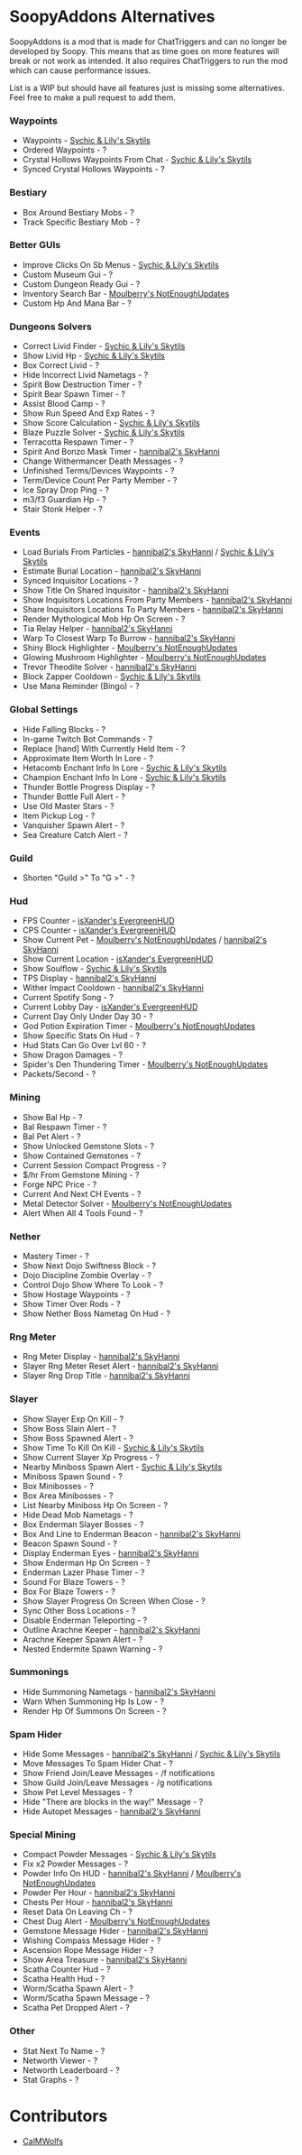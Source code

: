 # SoopyAddons Alternatives

SoopyAddons is a mod that is made for 
ChatTriggers and can no longer be
developed by Soopy. This means that as 
time goes on more features will break or
not work as intended. It also requires
ChatTriggers to run the mod which can 
cause performance issues.

List is a WIP but should have all 
features just is missing some alternatives. 
Feel free to make a pull request to add them.


### Waypoints

* Waypoints - [Sychic & Lily's Skytils](https://github.com/Skytils/SkytilsMod/releases/latest)
* Ordered Waypoints - ?
* Crystal Hollows Waypoints From Chat - [Sychic & Lily's Skytils](https://github.com/Skytils/SkytilsMod/releases/latest)
* Synced Crystal Hollows Waypoints - ?


### Bestiary

* Box Around Bestiary Mobs - ?
* Track Specific Bestiary Mob - ?


### Better GUIs

* Improve Clicks On Sb Menus - [Sychic & Lily's Skytils](https://github.com/Skytils/SkytilsMod/releases/latest)
* Custom Museum Gui - ?
* Custom Dungeon Ready Gui - ?
* Inventory Search Bar - [Moulberry's NotEnoughUpdates](https://github.com/Moulberry/NotEnoughUpdates/releases/latest)
* Custom Hp And Mana Bar - ?


### Dungeons Solvers

* Correct Livid Finder - [Sychic & Lily's Skytils](https://github.com/Skytils/SkytilsMod/releases/latest)
* Show Livid Hp - [Sychic & Lily's Skytils](https://github.com/Skytils/SkytilsMod/releases/latest)
* Box Correct Livid - ?
* Hide Incorrect Livid Nametags - ?
* Spirit Bow Destruction Timer - ?
* Spirit Bear Spawn Timer - ?
* Assist Blood Camp - ?
* Show Run Speed And Exp Rates - ?
* Show Score Calculation - [Sychic & Lily's Skytils](https://github.com/Skytils/SkytilsMod/releases/latest)
* Blaze Puzzle Solver - [Sychic & Lily's Skytils](https://github.com/Skytils/SkytilsMod/releases/latest)
* Terracotta Respawn Timer - ?
* Spirit And Bonzo Mask Timer - [hannibal2's SkyHanni](https://github.com/hannibal002/SkyHanni/releases)
* Change Withermancer Death Messages - ?
* Unfinished Terms/Devices Waypoints - ?
* Term/Device Count Per Party Member - ?
* Ice Spray Drop Ping - ?
* m3/f3 Guardian Hp - ?
* Stair Stonk Helper - ?


### Events

* Load Burials From Particles - [hannibal2's SkyHanni](https://github.com/hannibal002/SkyHanni/releases) / [Sychic & Lily's Skytils](https://github.com/Skytils/SkytilsMod/releases/latest)
* Estimate Burial Location - [hannibal2's SkyHanni](https://github.com/hannibal002/SkyHanni/releases)
* Synced Inquisitor Locations - ?
* Show Title On Shared Inquisitor - [hannibal2's SkyHanni](https://github.com/hannibal002/SkyHanni/releases)
* Show Inquisitors Locations From Party Members - [hannibal2's SkyHanni](https://github.com/hannibal002/SkyHanni/releases)
* Share Inquisitors Locations To Party Members - [hannibal2's SkyHanni](https://github.com/hannibal002/SkyHanni/releases)
* Render Mythological Mob Hp On Screen - ?
* Tia Relay Helper - [hannibal2's SkyHanni](https://github.com/hannibal002/SkyHanni/releases)
* Warp To Closest Warp To Burrow - [hannibal2's SkyHanni](https://github.com/hannibal002/SkyHanni/releases)
* Shiny Block Highlighter - [Moulberry's NotEnoughUpdates](https://github.com/Moulberry/NotEnoughUpdates/releases/latest)
* Glowing Mushroom Highlighter - [Moulberry's NotEnoughUpdates](https://github.com/Moulberry/NotEnoughUpdates/releases/latest)
* Trevor Theodite Solver - [hannibal2's SkyHanni](https://github.com/hannibal002/SkyHanni/releases)
* Block Zapper Cooldown - [Sychic & Lily's Skytils](https://github.com/Skytils/SkytilsMod/releases/latest)
* Use Mana Reminder (Bingo) - ?


### Global Settings

* Hide Falling Blocks - ?
* In-game Twitch Bot Commands - ?
* Replace \[hand] With Currently Held Item - ?
* Approximate Item Worth In Lore - ?
* Hetacomb Enchant Info In Lore - [Sychic & Lily's Skytils](https://github.com/Skytils/SkytilsMod/releases/latest)
* Champion Enchant Info In Lore - [Sychic & Lily's Skytils](https://github.com/Skytils/SkytilsMod/releases/latest)
* Thunder Bottle Progress Display - ?
* Thunder Bottle Full Alert - ?
* Use Old Master Stars - ?
* Item Pickup Log - ?
* Vanquisher Spawn Alert - ?
* Sea Creature Catch Alert - ?


### Guild

* Shorten "Guild >" To "G >" - ?


### Hud

* FPS Counter - [isXander's EvergreenHUD](https://modrinth.com/mod/evergreenhud)
* CPS Counter - [isXander's EvergreenHUD](https://modrinth.com/mod/evergreenhud)
* Show Current Pet - [Moulberry's NotEnoughUpdates](https://github.com/Moulberry/NotEnoughUpdates/releases/latest) / [hannibal2's SkyHanni](https://github.com/hannibal002/SkyHanni/releases)
* Show Current Location - [isXander's EvergreenHUD](https://modrinth.com/mod/evergreenhud)
* Show Soulflow - [Sychic & Lily's Skytils](https://github.com/Skytils/SkytilsMod/releases/latest)
* TPS Display - [hannibal2's SkyHanni](https://github.com/hannibal002/SkyHanni/releases)
* Wither Impact Cooldown - [hannibal2's SkyHanni](https://github.com/hannibal002/SkyHanni/releases)
* Current Spotify Song - ?
* Current Lobby Day - [isXander's EvergreenHUD](https://modrinth.com/mod/evergreenhud)
* Current Day Only Under Day 30 - ?
* God Potion Expiration Timer - [Moulberry's NotEnoughUpdates](https://github.com/Moulberry/NotEnoughUpdates/releases/latest)
* Show Specific Stats On Hud - ?
* Hud Stats Can Go Over Lvl 60 - ?
* Show Dragon Damages - ?
* Spider's Den Thundering Timer - [Moulberry's NotEnoughUpdates](https://github.com/Moulberry/NotEnoughUpdates/releases/latest)
* Packets/Second - ?


### Mining

* Show Bal Hp - ?
* Bal Respawn Timer - ?
* Bal Pet Alert - ?
* Show Unlocked Gemstone Slots - ?
* Show Contained Gemstones - ?
* Current Session Compact Progress - ?
* $/hr From Gemstone Mining - ?
* Forge NPC Price - ?
* Current And Next CH Events - ?
* Metal Detector Solver - [Moulberry's NotEnoughUpdates](https://github.com/Moulberry/NotEnoughUpdates/releases/latest)
* Alert When All 4 Tools Found - ?


### Nether

* Mastery Timer - ?
* Show Next Dojo Swiftness Block - ?
* Dojo Discipline Zombie Overlay - ?
* Control Dojo Show Where To Look - ?
* Show Hostage Waypoints - ?
* Show Timer Over Rods - ?
* Show Nether Boss Nametag On Hud - ?


### Rng Meter

* Rng Meter Display - [hannibal2's SkyHanni](https://github.com/hannibal002/SkyHanni/releases)
* Slayer Rng Meter Reset Alert - [hannibal2's SkyHanni](https://github.com/hannibal002/SkyHanni/releases)
* Slayer Rng Drop Title - [hannibal2's SkyHanni](https://github.com/hannibal002/SkyHanni/releases)


### Slayer

* Show Slayer Exp On Kill - ?
* Show Boss Slain Alert - ?
* Show Boss Spawned Alert - ?
* Show Time To Kill On Kill - [Sychic & Lily's Skytils](https://github.com/Skytils/SkytilsMod/releases/latest)
* Show Current Slayer Xp Progress - ?
* Nearby Miniboss Spawn Alert - [Sychic & Lily's Skytils](https://github.com/Skytils/SkytilsMod/releases/latest)
* Miniboss Spawn Sound - ?
* Box Minibosses - ?
* Box Area Minibosses - ?
* List Nearby Miniboss Hp On Screen - ?
* Hide Dead Mob Nametags - ?
* Box Enderman Slayer Bosses - ?
* Box And Line to Enderman Beacon - [hannibal2's SkyHanni](https://github.com/hannibal002/SkyHanni/releases)
* Beacon Spawn Sound - ?
* Display Enderman Eyes - [hannibal2's SkyHanni](https://github.com/hannibal002/SkyHanni/releases)
* Show Enderman Hp On Screen - ?
* Enderman Lazer Phase Timer - ?
* Sound For Blaze Towers - ?
* Box For Blaze Towers - ?
* Show Slayer Progress On Screen When Close - ?
* Sync Other Boss Locations - ?
* Disable Enderman Teleporting - ?
* Outline Arachne Keeper - [hannibal2's SkyHanni](https://github.com/hannibal002/SkyHanni/releases)
* Arachne Keeper Spawn Alert - ?
* Nested Endermite Spawn Warning - ?


### Summonings

* Hide Summoning Nametags - [hannibal2's SkyHanni](https://github.com/hannibal002/SkyHanni/releases)
* Warn When Summoning Hp Is Low - ?
* Render Hp Of Summons On Screen - ?


### Spam Hider

* Hide Some Messages - [hannibal2's SkyHanni](https://github.com/hannibal002/SkyHanni/releases) / [Sychic & Lily's Skytils](https://github.com/Skytils/SkytilsMod/releases/latest)
* Move Messages To Spam Hider Chat - ?
* Show Friend Join/Leave Messages - /f notifications
* Show Guild Join/Leave Messages - /g notifications
* Show Pet Level Messages - ?
* Hide "There are blocks in the way!" Message - ?
* Hide Autopet Messages - [hannibal2's SkyHanni](https://github.com/hannibal002/SkyHanni/releases)


### Special Mining 

* Compact Powder Messages - [Sychic & Lily's Skytils](https://github.com/Skytils/SkytilsMod/releases/latest)
* Fix x2 Powder Messages - ?
* Powder Info On HUD - [hannibal2's SkyHanni](https://github.com/hannibal002/SkyHanni/releases) / [Moulberry's NotEnoughUpdates](https://github.com/Moulberry/NotEnoughUpdates/releases/latest)
* Powder Per Hour - [hannibal2's SkyHanni](https://github.com/hannibal002/SkyHanni/releases)
* Chests Per Hour - [hannibal2's SkyHanni](https://github.com/hannibal002/SkyHanni/releases)
* Reset Data On Leaving Ch - ?
* Chest Dug Alert - [Moulberry's NotEnoughUpdates](https://github.com/Moulberry/NotEnoughUpdates/releases/latest)
* Gemstone Message Hider - [hannibal2's SkyHanni](https://github.com/hannibal002/SkyHanni/releases)
* Wishing Compass Message Hider - ?
* Ascension Rope Message Hider - ?
* Show Area Treasure - [hannibal2's SkyHanni](https://github.com/hannibal002/SkyHanni/releases)
* Scatha Counter Hud - ?
* Scatha Health Hud - ?
* Worm/Scatha Spawn Alert - ?
* Worm/Scatha Spawn Message - ?
* Scatha Pet Dropped Alert - ?


### Other

* Stat Next To Name - ?
* Networth Viewer - ?
* Networth Leaderboard - ?
* Stat Graphs - ?


# Contributors

* [CalMWolfs](https://github.com/CalMWolfs)
